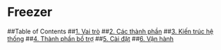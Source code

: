 # Freezer

##Table of Contents
##[1. Vai trò](https://github.com/hocchudong/Freezer/blob/master/Vaitro.md "Vaitro")
##[2. Các thành phần](https://github.com/hocchudong/Freezer/blob/master/Thanhphan.md)
##[3. Kiến trúc hệ thống](https://github.com/hocchudong/Freezer/blob/master/Kientruc.md)
##[4. Thành phần bổ trợ](https://github.com/hocchudong/Freezer/blob/master/Thanphanbotro.md)
##[5. Cài đặt](https://github.com/hocchudong/Freezer/blob/master/Caidat.md)
##[6. Vận hành](https://github.com/hocchudong/Freezer/blob/master/Vanhanh.md)
